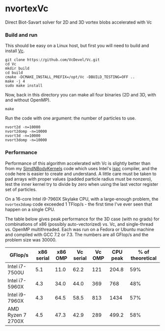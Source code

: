 # nvortexVc
Direct Biot-Savart solver for 2D and 3D vortex blobs accelerated with Vc

### Build and run
This should be easy on a Linux host, but first you will need to build and install [Vc](https://github.com/VcDevel/Vc).

    git clone https://github.com/VcDevel/Vc.git
    cd Vc
    mkdir build
    cd build
    cmake -DCMAKE_INSTALL_PREFIX=/opt/Vc -DBUILD_TESTING=OFF ..
    make -j 4
    sudo make install

Now, back in this directory you can make all four binaries (2D and 3D, with and without OpenMP).

    make

Run the code with one argument: the number of particles to use.

    nvort2d -n=10000
    nvort2domp -n=10000
    nvort3d -n=10000
    nvort3domp -n=10000

### Performance
Performance of this algorithm accelerated with Vc is slightly better than from my [SimdNBodyKernels](https://github.com/markstock/SimdNBodyKernels) code which uses Intel's [ispc](https://github.com/ispc/ispc/) compiler, and the code here is easier to create and understand. A little care must be taken to pad arrays with proper values (padded particle radius must be nonzero), lest the inner kernel try to divide by zero when using the last vector register set of particles.

On a 16-core Intel i9-7960X Skylake CPU, with a large-enough problem, the `nvortex3domp` code exceeded 1 TFlop/s - the first time I've ever seen that happen on a single CPU.

The table below gives peak performance for the 3D case (with no grads) for combinations of x86 (possibly auto-vectorized) vs. Vc, and single-thread vs. OpenMP multithreaded. Each was run on a Fedora or Ubuntu machine and compiled with GCC 7.2 or 7.3. The numbers are all GFlop/s and the problem size was 30000.

| GFlop/s           | x86 serial | x86 OMP | Vc serial | Vc OMP | CPU peak | % of theoretical |
|-------------------|------------|---------|-----------|--------|----------|------------------|
| Intel i7-7500U    |     5.1    |   11.0  |   62.2    |  121   |   204.8  |        59%       |
| Intel i7-5960X    |     4.3    |   34.0  |   44.0    |  369   |   768    |        48%       |
| Intel i9-7960X    |     4.3    |   64.5  |   58.5    |  813   |  1434    |        57%       |
| AMD Ryzen 7 2700X |     4.5    |   47.3  |   42.9    |  289   |   499.2  |        58%       |

